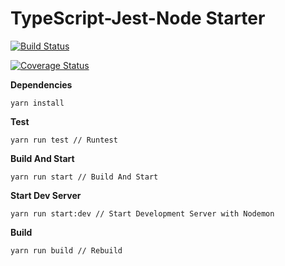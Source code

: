 # TypeScript-Jest-Node Starter

[![Build Status](https://travis-ci.org/AngrySoilder/yarn-ts-jest-starter.svg?branch=master)](https://travis-ci.org/AngrySoilder/yarn-ts-jest-starter)

[![Coverage Status](https://coveralls.io/repos/github/al-chaudhari/yarn-ts-jest-starter/badge.svg?branch=master)](https://coveralls.io/github/al-chaudhari/yarn-ts-jest-starter?branch=master)

**Dependencies**
```
yarn install
```

**Test**

```
yarn run test // Runtest
```
**Build And Start**
```
yarn run start // Build And Start
```
**Start Dev Server**
```
yarn run start:dev // Start Development Server with Nodemon
```

**Build**
```
yarn run build // Rebuild
```
